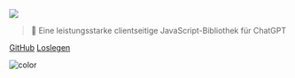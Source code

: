 <!-- _coverpage.md -->

<img class="logo" src="https://raw.githubusercontent.com/kudoai/chatgpt.js/main/media/images/chatgpt.js-logo-dark-mode-padded-7000x777.png">

> 🤖 Eine leistungsstarke clientseitige JavaScript-Bibliothek für ChatGPT

[GitHub](https://github.com/KudoAI/chatgpt.js)
[Loslegen](#⚡-importieren-der-bibliothek)

<!-- background color -->

![color](transparent)

